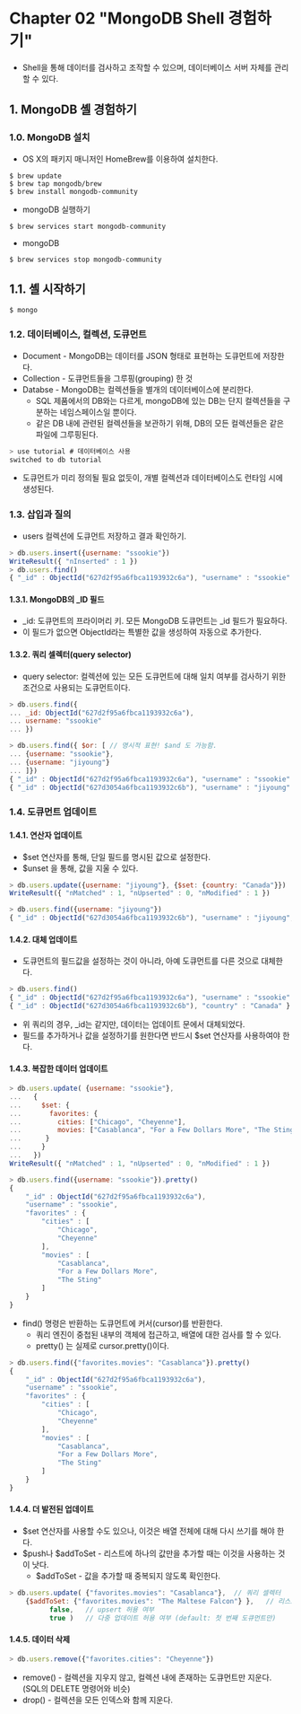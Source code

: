 # Chapter 02 "MongoDB Shell 경험하기"

* Shell을 통해 데이터를 검사하고 조작할 수 있으며, 데이터베이스 서버 자체를 관리할 수 있다.

## 1. MongoDB 셸 경험하기

### 1.0. MongoDB 설치

* OS X의 패키지 매니저인 HomeBrew를 이용하여 설치한다.

```
$ brew update
$ brew tap mongodb/brew
$ brew install mongodb-community
```

* mongoDB 실행하기

```
$ brew services start mongodb-community
```

* mongoDB 

```
$ brew services stop mongodb-community
```

## 1.1. 셸 시작하기

```
$ mongo
```

### 1.2. 데이터베이스, 컬렉션, 도큐먼트

* Document - MongoDB는 데이터를 JSON 형태로 표현하는 도큐먼트에 저장한다.
* Collection - 도큐먼트들을 그루핑(grouping) 한 것
* Databse - MongoDB는 컬렉션들을 별개의 데이터베이스에 분리한다.
    * SQL 제품에서의 DB와는 다르게, mongoDB에 있는 DB는 단지 컬렉션들을 구분하는 네임스페이스일 뿐이다.
    * 같은 DB 내에 관련된 컬렉션들을 보관하기 위해, DB의 모든 컬렉션들은 같은 파일에 그루핑된다.

```javascript
> use tutorial # 데이터베이스 사용
switched to db tutorial
```

* 도큐먼트가 미리 정의될 필요 없듯이, 개별 컬렉션과 데이터베이스도 런타임 시에 생성된다.

### 1.3. 삽입과 질의

* users 컬렉션에 도큐먼트 저장하고 결과 확인하기.

```javascript
> db.users.insert({username: "ssookie"})
WriteResult({ "nInserted" : 1 })
> db.users.find()
{ "_id" : ObjectId("627d2f95a6fbca1193932c6a"), "username" : "ssookie" }
```

#### 1.3.1. MongoDB의 _ID 필드

* _id: 도큐먼트의 프라이머리 키. 모든 MongoDB 도큐먼트는 _id 필드가 필요하다.
* 이 필드가 없으면 ObjectId라는 특별한 값을 생성하여 자동으로 추가한다.

#### 1.3.2. 쿼리 셀렉터(query selector)

* query selector: 컬렉션에 있는 모든 도큐먼트에 대해 일치 여부를 검사하기 위한 조건으로 사용되는 도큐먼트이다.

```javascript
> db.users.find({
... _id: ObjectId("627d2f95a6fbca1193932c6a"),
... username: "ssookie"
... })

> db.users.find({ $or: [ // 명시적 표현! $and 도 가능함.
... {username: "ssookie"},
... {username: "jiyoung"}
... ]})
{ "_id" : ObjectId("627d2f95a6fbca1193932c6a"), "username" : "ssookie" }
{ "_id" : ObjectId("627d3054a6fbca1193932c6b"), "username" : "jiyoung" }
```
### 1.4. 도큐먼트 업데이트

#### 1.4.1. 연산자 업데이트

* $set 연산자를 통해, 단일 필드를 명시된 값으로 설정한다.
* $unset 을 통해, 값을 지울 수 있다.

```javascript
> db.users.update({username: "jiyoung"}, {$set: {country: "Canada"}})
WriteResult({ "nMatched" : 1, "nUpserted" : 0, "nModified" : 1 })

> db.users.find({username: "jiyoung"})
{ "_id" : ObjectId("627d3054a6fbca1193932c6b"), "username" : "jiyoung", "country" : "Canada" }
```

#### 1.4.2. 대체 업데이트

* 도큐먼트의 필드값을 설정하는 것이 아니라, 아예 도큐먼트를 다른 것으로 대체한다.

```javascript
> db.users.find()
{ "_id" : ObjectId("627d2f95a6fbca1193932c6a"), "username" : "ssookie" }
{ "_id" : ObjectId("627d3054a6fbca1193932c6b"), "country" : "Canada" }
```

* 위 쿼리의 경우, _id는 같지만, 데이터는 업데이트 문에서 대체되었다.
* 필드를 추가하거나 값을 설정하기를 원한다면 반드시 $set 연산자를 사용하여야 한다.

#### 1.4.3. 복잡한 데이터 업데이트

```javascript
> db.users.update( {username: "ssookie"},
...   {
...     $set: {
...       favorites: {
...         cities: ["Chicago", "Cheyenne"],
...         movies: ["Casablanca", "For a Few Dollars More", "The Sting"]
...      }
...     }
...   })
WriteResult({ "nMatched" : 1, "nUpserted" : 0, "nModified" : 1 })

> db.users.find({username: "ssookie"}).pretty()
{
	"_id" : ObjectId("627d2f95a6fbca1193932c6a"),
	"username" : "ssookie",
	"favorites" : {
		"cities" : [
			"Chicago",
			"Cheyenne"
		],
		"movies" : [
			"Casablanca",
			"For a Few Dollars More",
			"The Sting"
		]
	}
}
```
* find() 명령은 반환하는 도큐먼트에 커서(cursor)를 반환한다.
    * 쿼리 엔진이 중첩된 내부의 객체에 접근하고, 배열에 대한 검사를 할 수 있다.
    * pretty() 는 실제로 cursor.pretty()이다.


```javascript
> db.users.find({"favorites.movies": "Casablanca"}).pretty()
{
	"_id" : ObjectId("627d2f95a6fbca1193932c6a"),
	"username" : "ssookie",
	"favorites" : {
		"cities" : [
			"Chicago",
			"Cheyenne"
		],
		"movies" : [
			"Casablanca",
			"For a Few Dollars More",
			"The Sting"
		]
	}
}
```

#### 1.4.4. 더 발전된 업데이트

* $set 연산자를 사용할 수도 있으나, 이것은 배열 전체에 대해 다시 쓰기를 해야 한다.
* $push나 $addToSet - 리스트에 하나의 값만을 추가할 때는 이것을 사용하는 것이 낫다.
    * $addToSet - 값을 추가할 때 중복되지 않도록 확인한다.

```javascript
> db.users.update( {"favorites.movies": "Casablanca"},  // 쿼리 셀렉터
    {$addToSet: {"favorites.movies": "The Maltese Falcon"} },   // 리스트에 추가할 것
          false,   // upsert 허용 여부
          true )   // 다중 업데이트 허용 여부 (default: 첫 번째 도큐먼트만)
```

#### 1.4.5. 데이터 삭제

```javascript
> db.users.remove({"favorites.cities": "Cheyenne"})
```

* remove() - 컬렉션을 지우지 않고, 컬렉션 내에 존재하는 도큐먼트만 지운다. (SQL의 DELETE 명령어와 비슷)
* drop() - 컬렉션을 모든 인덱스와 함께 지운다.